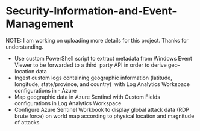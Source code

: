# Security-Information-and-Event-Management

NOTE: I am working on uploading more details for this project. Thanks for understanding.

- Use custom PowerShell script to extract metadata from Windows Event Viewer to be forwarded to a third  party API in order to derive geo-location data 
- Ingest custom logs containing geographic information (latitude, longitude, state/province, and country)  with Log Analytics Workspace configurations in - Azure 
- Map geographic data in Azure Sentinel with Custom Fields configurations in Log Analytics Workspace 
- Configure Azure Sentinel Workbook to display global attack data (RDP brute force) on world map according to physical location and magnitude of attacks 
